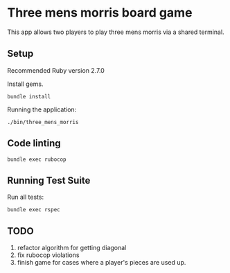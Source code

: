 # Three mens morris board game

This app allows two players to play three mens morris via a shared
terminal.

## Setup

Recommended Ruby version 2.7.0

Install gems.

`bundle install`

Running the application:

`./bin/three_mens_morris`

## Code linting
 
`bundle exec rubocop`

## Running Test Suite

Run all tests:

`bundle exec rspec`

## TODO

1. refactor algorithm for getting diagonal
2. fix rubocop violations
3. finish game for cases where a player's pieces are used up.